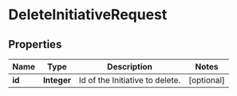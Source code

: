 

# DeleteInitiativeRequest


## Properties

| Name | Type | Description | Notes |
|------------ | ------------- | ------------- | -------------|
|**id** | **Integer** | Id of the Initiative to delete. |  [optional] |



